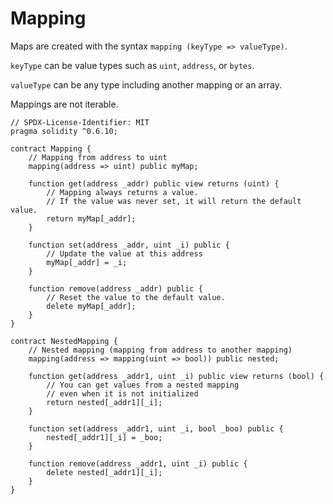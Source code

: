 # Mapping  
Maps are created with the syntax `mapping (keyType => valueType)`.  

`keyType` can be value types such as `uint`, `address`, or `bytes`.  

`valueType` can be any type including another mapping or an array.  

Mappings are not iterable.  

```
// SPDX-License-Identifier: MIT
pragma solidity ^0.6.10;

contract Mapping {
	// Mapping from address to uint
	mapping(address => uint) public myMap;

	function get(address _addr) public view returns (uint) {
		// Mapping always returns a value.
		// If the value was never set, it will return the default value.
		return myMap[_addr];
	}

	function set(address _addr, uint _i) public {
		// Update the value at this address
		myMap[_addr] = _i;
	}

	function remove(address _addr) public {
		// Reset the value to the default value.
		delete myMap[_addr];
	}
}

contract NestedMapping {
	// Nested mapping (mapping from address to another mapping)
	mapping(address => mapping(uint => bool)) public nested;

	function get(address _addr1, uint _i) public view returns (bool) {
		// You can get values from a nested mapping
		// even when it is not initialized
		return nested[_addr1][_i];
	}

	function set(address _addr1, uint _i, bool _boo) public {
		nested[_addr1][_i] = _boo;
	}

	function remove(address _addr1, uint _i) public {
		delete nested[_addr1][_i];
	}
}
```